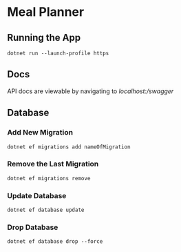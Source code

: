# Meal Planner

## Running the App

```
dotnet run --launch-profile https
```

## Docs

API docs are viewable by navigating to _localhost:<port>/swagger_

## Database

### Add New Migration

```
dotnet ef migrations add nameOfMigration
```

### Remove the Last Migration

```
dotnet ef migrations remove
```

### Update Database

```
dotnet ef database update
```

### Drop Database

```
dotnet ef database drop --force
```
